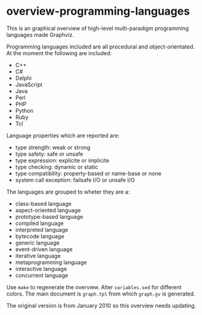 overview-programming-languages
==============================

This is an graphical overview of high-level multi-paradigm programming
languages made Graphviz.

Programming languages included are all procedural and object-orientated.
At the moment the following are included:

* C++
* C#
* Delphi
* JavaScript
* Java
* Perl
* PHP
* Python
* Ruby
* Tcl

Language properties which are reported are:

* type strength: weak or strong
* type safety: safe or unsafe
* type expression: explicite or implicite
* type checking: dynamic or static
* type compatibility: property-based or name-base or none
* system call exception: failsafe I/O or unsafe I/O

The languages are grouped to wheter they are a:

* class-based language
* aspect-oriented language
* prototype-based language
* compiled language
* interpreted language
* bytecode language
* generic language
* event-driven language
* iterative language
* metaprogramming language
* interactive language
* concurrent language

Use `make` to regenerate the overview. Alter `variables.sed` for different
colors. The main document is `graph.tpl` from which `graph.gv` is generated.

The original version is from January 2010 so this overview needs updating.
